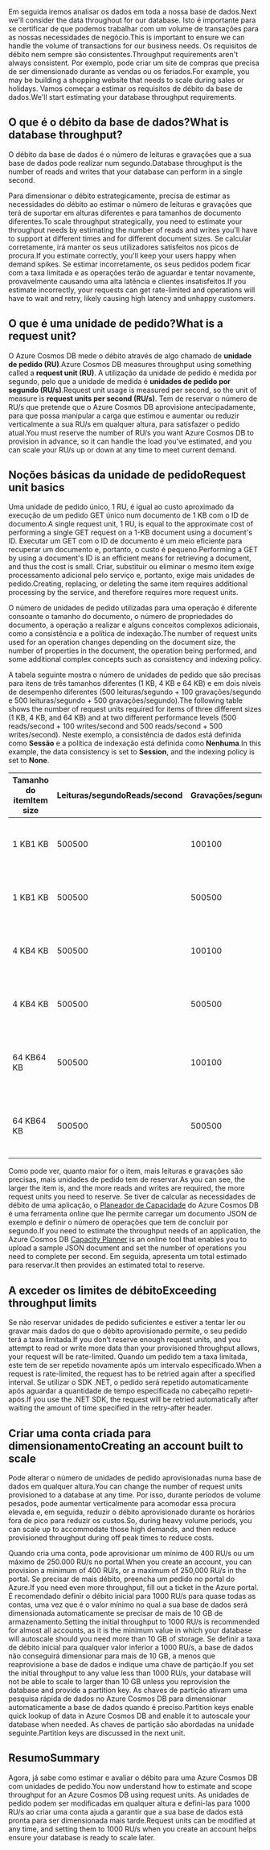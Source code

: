 <span data-ttu-id="ea1b7-101">Em seguida iremos analisar os dados em toda a nossa base de dados.</span><span class="sxs-lookup"><span data-stu-id="ea1b7-101">Next we'll consider the data throughout for our database.</span></span> <span data-ttu-id="ea1b7-102">Isto é importante para se certificar de que podemos trabalhar com um volume de transações para as nossas necessidades de negócio.</span><span class="sxs-lookup"><span data-stu-id="ea1b7-102">This is important to ensure we can handle the volume of transactions for our business needs.</span></span> <span data-ttu-id="ea1b7-103">Os requisitos de débito nem sempre são consistentes.</span><span class="sxs-lookup"><span data-stu-id="ea1b7-103">Throughput requirements aren't always consistent.</span></span> <span data-ttu-id="ea1b7-104">Por exemplo, pode criar um site de compras que precisa de ser dimensionado durante as vendas ou os feriados.</span><span class="sxs-lookup"><span data-stu-id="ea1b7-104">For example, you may be building a shopping website that needs to scale during sales or holidays.</span></span> <span data-ttu-id="ea1b7-105">Vamos começar a estimar os requisitos de débito da base de dados.</span><span class="sxs-lookup"><span data-stu-id="ea1b7-105">We'll start estimating your database throughput requirements.</span></span>

## <a name="what-is-database-throughput"></a><span data-ttu-id="ea1b7-106">O que é o débito da base de dados?</span><span class="sxs-lookup"><span data-stu-id="ea1b7-106">What is database throughput?</span></span> 

<span data-ttu-id="ea1b7-107">O débito da base de dados é o número de leituras e gravações que a sua base de dados pode realizar num segundo.</span><span class="sxs-lookup"><span data-stu-id="ea1b7-107">Database throughput is the number of reads and writes that your database can perform in a single second.</span></span> 

<span data-ttu-id="ea1b7-108">Para dimensionar o débito estrategicamente, precisa de estimar as necessidades do débito ao estimar o número de leituras e gravações que terá de suportar em alturas diferentes e para tamanhos de documento diferentes.</span><span class="sxs-lookup"><span data-stu-id="ea1b7-108">To scale throughput strategically, you need to estimate your throughput needs by estimating the number of reads and writes you'll have to support at different times and for different document sizes.</span></span> <span data-ttu-id="ea1b7-109">Se calcular corretamente, irá manter os seus utilizadores satisfeitos nos picos de procura.</span><span class="sxs-lookup"><span data-stu-id="ea1b7-109">If you estimate correctly, you'll keep your users happy when demand spikes.</span></span> <span data-ttu-id="ea1b7-110">Se estimar incorretamente, os seus pedidos podem ficar com a taxa limitada e as operações terão de aguardar e tentar novamente, provavelmente causando uma alta latência e clientes insatisfeitos.</span><span class="sxs-lookup"><span data-stu-id="ea1b7-110">If you estimate incorrectly, your requests can get rate-limited and operations will have to wait and retry, likely causing high latency and unhappy customers.</span></span>

## <a name="what-is-a-request-unit"></a><span data-ttu-id="ea1b7-111">O que é uma unidade de pedido?</span><span class="sxs-lookup"><span data-stu-id="ea1b7-111">What is a request unit?</span></span>

<span data-ttu-id="ea1b7-112">O Azure Cosmos DB mede o débito através de algo chamado de **unidade de pedido (RU)**.</span><span class="sxs-lookup"><span data-stu-id="ea1b7-112">Azure Cosmos DB measures throughput using something called a **request unit (RU)**.</span></span> <span data-ttu-id="ea1b7-113">A utilização da unidade de pedido é medida por segundo, pelo que a unidade de medida é **unidades de pedido por segundo (RU/s)**.</span><span class="sxs-lookup"><span data-stu-id="ea1b7-113">Request unit usage is measured per second, so the unit of measure is **request units per second (RU/s)**.</span></span> <span data-ttu-id="ea1b7-114">Tem de reservar o número de RU/s que pretende que o Azure Cosmos DB aprovisione antecipadamente, para que possa manipular a carga que estimou e aumentar ou reduzir verticalmente a sua RU/s em qualquer altura, para satisfazer o pedido atual.</span><span class="sxs-lookup"><span data-stu-id="ea1b7-114">You must reserve the number of RU/s you want Azure Cosmos DB to provision in advance, so it can handle the load you've estimated, and you can scale your RU/s up or down at any time to meet current demand.</span></span>

## <a name="request-unit-basics"></a><span data-ttu-id="ea1b7-115">Noções básicas da unidade de pedido</span><span class="sxs-lookup"><span data-stu-id="ea1b7-115">Request unit basics</span></span>

<span data-ttu-id="ea1b7-116">Uma unidade de pedido único, 1 RU, é igual ao custo aproximado da execução de um pedido GET único num documento de 1 KB com o ID de documento.</span><span class="sxs-lookup"><span data-stu-id="ea1b7-116">A single request unit, 1 RU, is equal to the approximate cost of performing a single GET request on a 1-KB document using a document's ID.</span></span> <span data-ttu-id="ea1b7-117">Executar um GET com o ID de documento é um meio eficiente para recuperar um documento e, portanto, o custo é pequeno.</span><span class="sxs-lookup"><span data-stu-id="ea1b7-117">Performing a GET by using a document's ID is an efficient means for retrieving a document, and thus the cost is small.</span></span> <span data-ttu-id="ea1b7-118">Criar, substituir ou eliminar o mesmo item exige processamento adicional pelo serviço e, portanto, exige mais unidades de pedido.</span><span class="sxs-lookup"><span data-stu-id="ea1b7-118">Creating, replacing, or deleting the same item requires additional processing by the service, and therefore requires more request units.</span></span>

<span data-ttu-id="ea1b7-119">O número de unidades de pedido utilizadas para uma operação é diferente consoante o tamanho do documento, o número de propriedades do documento, a operação a realizar e alguns conceitos complexos adicionais, como a consistência e a política de indexação.</span><span class="sxs-lookup"><span data-stu-id="ea1b7-119">The number of request units used for an operation changes depending on the document size, the number of properties in the document, the operation being performed, and some additional complex concepts such as consistency and indexing policy.</span></span>

<span data-ttu-id="ea1b7-120">A tabela seguinte mostra o número de unidades de pedido que são precisas para itens de três tamanhos diferentes (1 KB, 4 KB e 64 KB) e em dois níveis de desempenho diferentes (500 leituras/segundo + 100 gravações/segundo e 500 leituras/segundo + 500 gravações/segundo).</span><span class="sxs-lookup"><span data-stu-id="ea1b7-120">The following table shows the number of request units required for items of three different sizes (1 KB, 4 KB, and 64 KB) and at two different performance levels (500 reads/second + 100 writes/second and 500 reads/second + 500 writes/second).</span></span> <span data-ttu-id="ea1b7-121">Neste exemplo, a consistência de dados está definida como **Sessão** e a política de indexação está definida como **Nenhuma**.</span><span class="sxs-lookup"><span data-stu-id="ea1b7-121">In this example, the data consistency is set to **Session**, and the indexing policy is set to **None**.</span></span>

| <span data-ttu-id="ea1b7-122">Tamanho do item</span><span class="sxs-lookup"><span data-stu-id="ea1b7-122">Item size</span></span> | <span data-ttu-id="ea1b7-123">Leituras/segundo</span><span class="sxs-lookup"><span data-stu-id="ea1b7-123">Reads/second</span></span> | <span data-ttu-id="ea1b7-124">Gravações/segundo</span><span class="sxs-lookup"><span data-stu-id="ea1b7-124">Writes/second</span></span> | <span data-ttu-id="ea1b7-125">Unidades de pedidos</span><span class="sxs-lookup"><span data-stu-id="ea1b7-125">Request units</span></span>
| --- | --- | --- | --- |
| <span data-ttu-id="ea1b7-126">1 KB</span><span class="sxs-lookup"><span data-stu-id="ea1b7-126">1 KB</span></span> | <span data-ttu-id="ea1b7-127">500</span><span class="sxs-lookup"><span data-stu-id="ea1b7-127">500</span></span> | <span data-ttu-id="ea1b7-128">100</span><span class="sxs-lookup"><span data-stu-id="ea1b7-128">100</span></span> | <span data-ttu-id="ea1b7-129">(500 * 1) + (100 * 5) = 1.000 RU/s</span><span class="sxs-lookup"><span data-stu-id="ea1b7-129">(500 * 1) + (100 * 5) = 1,000 RU/s</span></span>
| <span data-ttu-id="ea1b7-130">1 KB</span><span class="sxs-lookup"><span data-stu-id="ea1b7-130">1 KB</span></span> | <span data-ttu-id="ea1b7-131">500</span><span class="sxs-lookup"><span data-stu-id="ea1b7-131">500</span></span> | <span data-ttu-id="ea1b7-132">500</span><span class="sxs-lookup"><span data-stu-id="ea1b7-132">500</span></span> | <span data-ttu-id="ea1b7-133">(500 * 1) + (500 * 5) = 3.000 RU/s</span><span class="sxs-lookup"><span data-stu-id="ea1b7-133">(500 * 1) + (500 * 5) = 3,000 RU/s</span></span>
| <span data-ttu-id="ea1b7-134">4 KB</span><span class="sxs-lookup"><span data-stu-id="ea1b7-134">4 KB</span></span> | <span data-ttu-id="ea1b7-135">500</span><span class="sxs-lookup"><span data-stu-id="ea1b7-135">500</span></span> | <span data-ttu-id="ea1b7-136">100</span><span class="sxs-lookup"><span data-stu-id="ea1b7-136">100</span></span> | <span data-ttu-id="ea1b7-137">(500 * 1,3) + (100 * 7) = 1.350 RU/s</span><span class="sxs-lookup"><span data-stu-id="ea1b7-137">(500 * 1.3) + (100 * 7) = 1,350 RU/s</span></span>
| <span data-ttu-id="ea1b7-138">4 KB</span><span class="sxs-lookup"><span data-stu-id="ea1b7-138">4 KB</span></span> | <span data-ttu-id="ea1b7-139">500</span><span class="sxs-lookup"><span data-stu-id="ea1b7-139">500</span></span> | <span data-ttu-id="ea1b7-140">500</span><span class="sxs-lookup"><span data-stu-id="ea1b7-140">500</span></span> | <span data-ttu-id="ea1b7-141">(500 * 1,3) + (500 * 7) = 4.150 RU/s</span><span class="sxs-lookup"><span data-stu-id="ea1b7-141">(500 * 1.3) + (500 * 7) = 4,150 RU/s</span></span>
| <span data-ttu-id="ea1b7-142">64 KB</span><span class="sxs-lookup"><span data-stu-id="ea1b7-142">64 KB</span></span> | <span data-ttu-id="ea1b7-143">500</span><span class="sxs-lookup"><span data-stu-id="ea1b7-143">500</span></span> | <span data-ttu-id="ea1b7-144">100</span><span class="sxs-lookup"><span data-stu-id="ea1b7-144">100</span></span> | <span data-ttu-id="ea1b7-145">(500 * 10) + (100 * 48) = 9.800 RU/s</span><span class="sxs-lookup"><span data-stu-id="ea1b7-145">(500 * 10) + (100 * 48) = 9,800 RU/s</span></span>
| <span data-ttu-id="ea1b7-146">64 KB</span><span class="sxs-lookup"><span data-stu-id="ea1b7-146">64 KB</span></span> | <span data-ttu-id="ea1b7-147">500</span><span class="sxs-lookup"><span data-stu-id="ea1b7-147">500</span></span> | <span data-ttu-id="ea1b7-148">500</span><span class="sxs-lookup"><span data-stu-id="ea1b7-148">500</span></span> | <span data-ttu-id="ea1b7-149">(500 * 10) + (500 * 48) = 29.000 RU/s</span><span class="sxs-lookup"><span data-stu-id="ea1b7-149">(500 * 10) + (500 * 48) = 29,000 RU/s</span></span>
 
<span data-ttu-id="ea1b7-150">Como pode ver, quanto maior for o item, mais leituras e gravações são precisas, mais unidades de pedido tem de reservar.</span><span class="sxs-lookup"><span data-stu-id="ea1b7-150">As you can see, the larger the item is, and the more reads and writes are required, the more request units you need to reserve.</span></span> <span data-ttu-id="ea1b7-151">Se tiver de calcular as necessidades de débito de uma aplicação, o [Planeador de Capacidade](https://www.documentdb.com/capacityplanner) do Azure Cosmos DB é uma ferramenta online que lhe permite carregar um documento JSON de exemplo e definir o número de operações que tem de concluir por segundo.</span><span class="sxs-lookup"><span data-stu-id="ea1b7-151">If you need to estimate the throughput needs of an application, the Azure Cosmos DB [Capacity Planner](https://www.documentdb.com/capacityplanner) is an online tool that enables you to upload a sample JSON document and set the number of operations you need to complete per second.</span></span> <span data-ttu-id="ea1b7-152">Em seguida, apresenta um total estimado para reservar.</span><span class="sxs-lookup"><span data-stu-id="ea1b7-152">It then provides an estimated total to reserve.</span></span>

## <a name="exceeding-throughput-limits"></a><span data-ttu-id="ea1b7-153">A exceder os limites de débito</span><span class="sxs-lookup"><span data-stu-id="ea1b7-153">Exceeding throughput limits</span></span>

<span data-ttu-id="ea1b7-154">Se não reservar unidades de pedido suficientes e estiver a tentar ler ou gravar mais dados do que o débito aprovisionado permite, o seu pedido terá a taxa limitada.</span><span class="sxs-lookup"><span data-stu-id="ea1b7-154">If you don’t reserve enough request units, and you attempt to read or write more data than your provisioned throughput allows, your request will be rate-limited.</span></span> <span data-ttu-id="ea1b7-155">Quando um pedido tem a taxa limitada, este tem de ser repetido novamente após um intervalo especificado.</span><span class="sxs-lookup"><span data-stu-id="ea1b7-155">When a request is rate-limited, the request has to be retried again after a specified interval.</span></span> <span data-ttu-id="ea1b7-156">Se utilizar o SDK .NET, o pedido será repetido automaticamente após aguardar a quantidade de tempo especificada no cabeçalho repetir-após.</span><span class="sxs-lookup"><span data-stu-id="ea1b7-156">If you use the .NET SDK, the request will be retried automatically after waiting the amount of time specified in the retry-after header.</span></span>

## <a name="creating-an-account-built-to-scale"></a><span data-ttu-id="ea1b7-157">Criar uma conta criada para dimensionamento</span><span class="sxs-lookup"><span data-stu-id="ea1b7-157">Creating an account built to scale</span></span>

<span data-ttu-id="ea1b7-158">Pode alterar o número de unidades de pedido aprovisionadas numa base de dados em qualquer altura.</span><span class="sxs-lookup"><span data-stu-id="ea1b7-158">You can change the number of request units provisioned to a database at any time.</span></span> <span data-ttu-id="ea1b7-159">Por isso, durante períodos de volume pesados, pode aumentar verticalmente para acomodar essa procura elevada e, em seguida, reduzir o débito aprovisionado durante os horários fora de pico para reduzir os custos.</span><span class="sxs-lookup"><span data-stu-id="ea1b7-159">So, during heavy volume periods, you can scale up to accommodate those high demands, and then reduce provisioned throughput during off peak times to reduce costs.</span></span>

<span data-ttu-id="ea1b7-160">Quando cria uma conta, pode aprovisionar um mínimo de 400 RU/s ou um máximo de 250.000 RU/s no portal.</span><span class="sxs-lookup"><span data-stu-id="ea1b7-160">When you create an account, you can provision a minimum of 400 RU/s, or a maximum of 250,000 RU/s in the portal.</span></span> <span data-ttu-id="ea1b7-161">Se precisar de mais débito, preencha um pedido no portal do Azure.</span><span class="sxs-lookup"><span data-stu-id="ea1b7-161">If you need even more throughput, fill out a ticket in the Azure portal.</span></span> <span data-ttu-id="ea1b7-162">É recomendado definir o débito inicial para 1000 RU/s para quase todas as contas, uma vez que é o valor mínimo no qual a sua base de dados será dimensionada automaticamente se precisar de mais de 10 GB de armazenamento.</span><span class="sxs-lookup"><span data-stu-id="ea1b7-162">Setting the initial throughput to 1000 RU/s is recommended for almost all accounts, as it is the minimum value in which your database will autoscale should you need more than 10 GB of storage.</span></span> <span data-ttu-id="ea1b7-163">Se definir a taxa de débito inicial para qualquer valor inferior a 1000 RU/s, a base de dados não conseguirá dimensionar para mais de 10 GB, a menos que reaprovisione a base de dados e indique uma chave de partição.</span><span class="sxs-lookup"><span data-stu-id="ea1b7-163">If you set the initial throughput to any value less than 1000 RU/s, your database will not be able to scale to larger than 10 GB unless you reprovision the database and provide a partition key.</span></span> <span data-ttu-id="ea1b7-164">As chaves de partição ativam uma pesquisa rápida de dados no Azure Cosmos DB para dimensionar automaticamente a base de dados quando é preciso.</span><span class="sxs-lookup"><span data-stu-id="ea1b7-164">Partition keys enable quick lookup of data in Azure Cosmos DB and enable it to autoscale your database when needed.</span></span> <span data-ttu-id="ea1b7-165">As chaves de partição são abordadas na unidade seguinte.</span><span class="sxs-lookup"><span data-stu-id="ea1b7-165">Partition keys are discussed in the next unit.</span></span>

## <a name="summary"></a><span data-ttu-id="ea1b7-166">Resumo</span><span class="sxs-lookup"><span data-stu-id="ea1b7-166">Summary</span></span>

<span data-ttu-id="ea1b7-167">Agora, já sabe como estimar e avaliar o débito para uma Azure Cosmos DB com unidades de pedido.</span><span class="sxs-lookup"><span data-stu-id="ea1b7-167">You now understand how to estimate and scope throughput for an Azure Cosmos DB using request units.</span></span> <span data-ttu-id="ea1b7-168">As unidades de pedido podem ser modificadas em qualquer altura e defini-las para 1000 RU/s ao criar uma conta ajuda a garantir que a sua base de dados está pronta para ser dimensionada mais tarde.</span><span class="sxs-lookup"><span data-stu-id="ea1b7-168">Request units can be modified at any time, and setting them to 1000 RU/s when you create an account helps ensure your database is ready to scale later.</span></span>